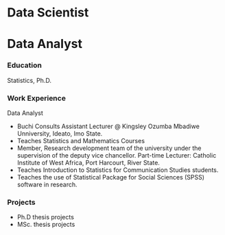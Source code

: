 # Data Scientist
# Data Analyst

### Education
Statistics, Ph.D.

### Work Experience
Data Analyst
- Buchi Consults
Assistant Lecturer @ Kingsley Ozumba Mbadiwe Unniversity, Ideato, Imo State.
- Teaches Statistics and Mathematics Courses
- Member, Research development team of the university under the supervision of the deputy vice chancellor.
Part-time Lecturer: Catholic Institute of West Africa, Port Harcourt, River State.
- Teaches Introduction to Statistics for Communication Studies students.
- Teaches the use of Statistical Package for Social Sciences (SPSS) software in research.

### Projects 
- Ph.D thesis projects
- MSc. thesis projects
